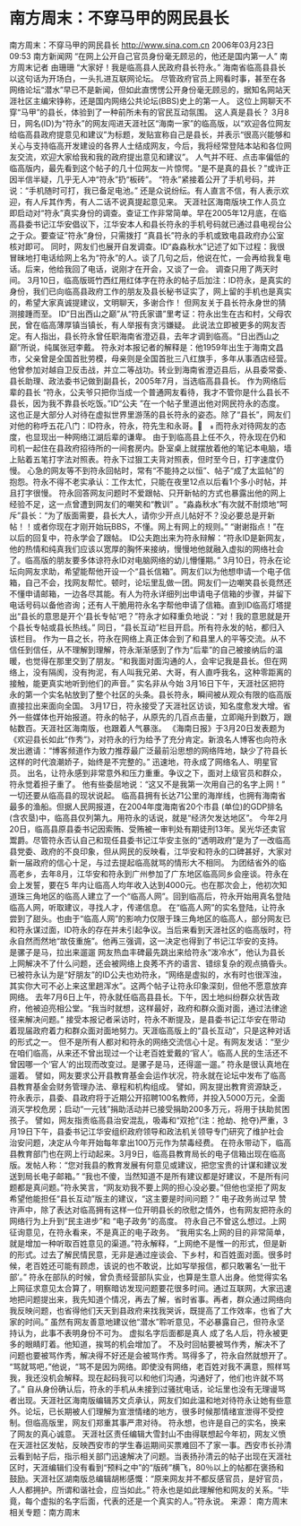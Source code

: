# 南方周末：不穿马甲的网民县长

南方周末：不穿马甲的网民县长
http://www.sina.com.cn 2006年03月23日09:53 南方新闻网
“在网上公开自己官员身份毫无顾忌的，他还是国内第一人”
南方周末记者 由珊珊
“大家好！我是临高县人民政府县长符永。”
海南省临高县县长以这句话为开场白，一头扎进互联网论坛。
尽管政府官员上网看时事，甚至在各网络论坛“潜水”早已不是新闻，但如此直愣愣公开身份毫无顾忌的，据知名网站天涯社区主编宋铮称，还是国内网络公共论坛(BBS)史上的第一人。
这位上网聊天不穿“马甲”的县长，体验到了一种前所未有的官民互动氛围。
这人真是县长？
3月8日，网名(ID)为“符永”的网友闯进天涯社区“海南一家”的临高版，以“欢迎各位网友给临高县政府提意见和建议”为标题，发贴宣称自己是县长，并表示“很高兴能够和关心与支持临高开发建设的各界人士结成网友，今后，我将经常登陆本站和各位网友交流，欢迎大家给我和我的政府提出意见和建议”。
人气并不旺、点击率偏低的临高版内，最先看到这个帖子的几十位网友一片惊愕。“是不是真的县长？”或许正因半信半疑，几乎无人冲“符永”扔“板砖”。
“符永”紧接着公开了手机号码，并说：“手机随时可打，我已备足电池。”
还是众说纷纭。有人直言不信，有人表示欢迎，有人斥其作秀，有人二话不说真提起意见来。
天涯社区海南版块工作人员立即启动对“符永”真实身份的调查。查证工作非常简单。早在2005年12月底，在临高县委书记江华安倡议下，江华安本人和县长符永的手机号码就已通过县电视台公之于众。要查证“符永”身份，只需拨打 “真县长”符永的手机或致电县政府办公室核对即可。
同时，网友们也展开自发调查。ID“淼淼秋水”记述了如下过程：我很冒昧地打电话给网上名为“符永”的人。谈了几句之后，他说在忙，一会再给我复电话。后来，他给我回了电话，说刚才在开会，又谈了一会。
调查只用了两天时间。
3月10日，临高版斑竹西红用红体字在符永的帖子后加注：ID符永，是真实的身份，我们已向临高县政府工作的朋友及县长秘书证实了，网上留的手机也是真实的，希望大家真诚提建议，文明聊天，多谢合作！
但网友关于县长符永身世的猜测接踵而至。
ID“日出西山之巅”从“符氏家谱”里考证：符永出生在古和村，父母农民，曾在临高薄厚镇当镇长，有人举报有贪污嫌疑。
此说法立即被更多的网友否定。有人指出，县长符永曾任职海南省澄迈县，去年才调到临高。“日出西山之巅”所说，纯属张冠李戴。
符永对本报记者的解释是：他1959年出生于海南文昌市，父亲曾是全国首批劳模，母亲则是全国首批三八红旗手，多年从事酒店经营。他曾参加对越自卫反击战，并立二等战功。转业到海南省澄迈县后，从县委常委、县长助理、政法委书记做到副县长，2005年7月，当选临高县县长。
作为网络后辈的县长
“符永，公夫爷只把你当成一个普通网友看待，我才不管你是什么县长不县长，因为我不靠县长吃饭。”ID“公夫 ”在一个帖子里道出他对网民符永的态度。这也正是大部分人对待在虚拟世界里游荡的县长符永的姿态。除了“县长”，网友们对他的称呼五花八门：ID符永，符永，符先生和永哥。　
而符永对待网友的态度，也显现出一种网络江湖后辈的谦卑。
由于到临高县上任不久，符永现在仍和司机一起住在县政府招待所的一间套房内。卧室桌上就摆放着他的笔记本电脑，墙上贴着五笔打字法对照表。符永下过狠工夫背对照表，但时至今日，打字速度仍慢。
心急的网友等不到符永回帖时，常有“不能持之以恒”、帖子“成了太监帖”的抱怨。符永不得不老实承认：工作太忙，只能在夜里12点以后看1个多小时帖，并且打字很慢。
符永回答网友问题时不爱跟帖、只开新帖的方式也暴露出他的网上经验不足，这一点曾遭到网友们的嘲笑和“教训” 。“淼淼秋水”有次就不耐烦地“呵斥”县长：“为了版面需要，县长大人，请你少开点儿帖好不？没必要总是开新帖！！或者你现在才刚开始玩BBS，不懂。网上有网上的规则。”
“谢谢指点！”在以后的回复中，符永学会了跟帖。
ID公夫跑出来为符永辩解：“符永ID是新网友，他的热情和纯真我们应该以宽厚的胸怀来接纳，慢慢地他就融入虚拟的网络社会了。临高版的朋友要多体谅符永ID对电脑网络的幼儿懵懂期。”
3月10日，符永在论坛向网友求助，希望能帮他开设一个“县长信箱”。网友们以为他想申请一个电子信箱，自己不会，找网友帮忙。顿时，论坛里乱做一团。网友们一边嘲笑县长竟然还不懂申请邮箱，一边各尽其能。有人为符永详细列出申请电子信箱的步骤，并留下电话号码以备他咨询；还有人干脆用符永名字帮他申请了信箱。直到ID临高灯塔提出“县长的意思是开个‘县长专帖’吧？”符永才如释重负地说：“对！我的意思就是开个县长专帖或县长热线。”
同日，“县长互动”栏目开启。所有符永发的帖，都归入该栏目。
作为一县之长，符永在网络上真正体会到了和县里人的平等交流。从不信任到信任，从不理解到理解，符永渐渐感到了作为“后辈”的自己被接纳后的温暖，也觉得在那里交到了朋友。“和我面对面沟通的人，会牢记我是县长。但在网络上，没有隔阂，没有拘泥，有人叫我兄弟、大哥，有人直呼我名，这种零距离的接触，能更真实地听到他们的声音。”
实名非从今始
3月16日下午，天涯社区把符永的第一个实名帖放到了整个社区的头条。县长符永，瞬间被从观众有限的临高版直接拉出来面向全国。
3月17日，符永接受了天涯社区访谈，知名度愈发大增。省外一些媒体也开始报道。符永的帖子，从原先的几百点击量，立即飚升到数万，跟帖数百。天涯社区海南版，也跟着人气暴涨。
《海南日报》于3月20日发表题为《欢迎县长如此“作秀”》，对符永的行为给予了充分肯定。新浪名人博客也向符永发出邀请：“博客频道作为致力推荐最广泛最前沿思想的网络阵地，缺少了符县长这样的时代浪潮娇子，始终是不完整的。”
迅速地，符永成了网络名人、明星官员。
出名，让符永感到非常意外和压力重重。争议之下，面对上级官员和群众，符永觉着担子重了。
他有些委屈地说：“这又不是我第一次用自己的名字上网！”
一切还要从临高县的现状说起。
临高县拥有长达71公里的海岸线，也拥有海南省最多的渔船。但据人民网报道，在2004年度海南省20个市县 (单位)的GDP排名(含农垦)中，临高县仅列第九。用符永的话说，就是“经济欠发达地区”。
今年2月20日，临高县原县委书记因索贿、受贿被一审判处有期徒刑13年。吴光华还卖官鬻爵。尽管符永否认自己和现任县委书记江华安主张的“透明政府”是为了一改临高县党委、政府的不良印象，但从网民的反映看，江华安和符永的口碑甚好，大家对新一届政府的信心十足，与过去提起临高就骂的情形大不相同。
为团结省外的临高老乡，去年8月，江华安和符永到广州参加了广东地区临高同乡会座谈。符永在会上发誓，要在5 年内让临高人均年收入达到4000元。也在那次会上，他初次知道珠三角地区的临高人建立了一个“临高人网”。回到临高后，符永开始用真名登陆临高人网，听取建议，寻找人才，传递信息。
在“临高人网”的实名登陆，让符永尝到了甜头。也由于“临高人网”的影响力仅限于珠三角地区的临高人，部分网友已和符永谋过面，ID符永的存在并未引起争议。当后来看到天涯社区的临高版时，符永自然而然地“故伎重施”。他再三强调，这一决定也得到了书记江华安的支持。
是骡子是马，拉出来遛遛
网友热血丰碑最先跳出来给符永“泼冷水”，他认为县长上网解决不了什么问题，还会被网络上良莠不齐的语言、错综复杂的观点搞昏头。已被符永认为是“好朋友”的ID公夫也劝符永，“网络是虚拟的，水有时也很浑浊，其实你大可不必上来这里趟浑水”。这两个帖子让符永印象深刻，但他不愿意放弃网络。
去年7月6日上午，符永就任临高县县长。下午，因土地纠纷群众状告政府，他被迫亮相公堂。“我当时就想，这样最好，政府和群众面对面，通过法律途径来解决问题。”
接受本报记者采访时，符永不断提及，是县委书记江华安在带动着现届政府着力和群众面对面地努力。天涯临高版上的“县长互动”，只是这种对话的形式之一。
但不是所有人都对和符永的网络交流信心十足。有网友发话：“至少在咱们临高，从来还不曾出现过一个让老百姓爱戴的‘官人’。临高人民的生活还不曾因哪一个‘官人’的出现而改变过。是骡子是马，还得遛一遛。”
符永是很认真地在遛着。
譬如，网友要求公开县教育基金会运作状况，符永就在论坛中发布了临高县教育基金会财务管理办法、章程和机构组成。
譬如，网友提出教育资源缺乏，符永表示，县委、县政府将于近期公开招聘100名教师，并投入5000万元，全面消灭学校危房；启动“一元钱”捐助活动并已接受捐助200多万元，将用于扶助贫困孩子。
譬如，网友指责临高县治安混乱，吸毒和“双抢”(注：抢劫、抢夺)严重，3月19日下午，县委书记江华安组织政府领导和政法机关领导专门研究了维护社会治安问题，决定从今年开始每年拿出100万元作为禁毒经费。
在符永带动下，临高县教育部门也在网上行动起来。3月9日，临高县教育局长的电子信箱出现在临高版。发帖人称：“您对我县的教育发展有何意见或建议，把您宝贵的计谋和建议发送到局长电子邮箱。”
“我也不傻，当然知道不是所有建议都是好建议，不是所有问题都是真问题。”符永笑言，“网友劝我不要上网的担心没必要。”但他也坚拒了网友希望他能担任“县长互动”版主的建议，“这主要是时间问题？”
电子政务尚过早
赞许声中，除了表达对临高拥有这样一位开明县长的欣慰之情外，也有网友把符永的网络行为上升到“民主进步”和 “电子政务”的高度。
符永自己不曾这么想过。上网征询意见，在符永看来，不是真正的电子政务。
“我用实名上网的目的非常简单，就是增加一种听取百姓意见的渠道。”符永解释，“上网绝不是惟一的形式，但是新的形式。过去了解民情民意，无非是通过座谈会、下乡村，和百姓面对面。很多时候，老百姓还可能有顾虑，该说的也不敢说，比如写举报信，都只敢署名‘一批干部’。”
符永在部队的时候，曾负责经营部队实业，也算是生意人出身。他觉得实名上网征求意见太合算了，明察暗访发现问题要花很多时间。通过互联网，大家迅速地把问题提出来，我先知道个情况，再去了解，省时省事。再者，群众通过网络向我反映问题，也省得他们天天到县政府来找我哭诉，既提高了工作效率，也省了大家的时间。”
虽然有网友善意地建议他“潜水”聆听意见，不必暴露自己，但符永坚持认为，此事不表明身份不可为。
虚拟名字后面都是真人
成了名人后，符永被更多的眼睛盯着。他知道，挨骂的机会增加了。
不及时回帖要被骂作秀，解决不了问题也要被骂作秀，解决得不好还是会被骂作秀。骂得多了，符永自然就想开了。 “骂就骂吧，”他说，“骂不是因为网络。即使没有网络，老百姓对我不满意，照样骂我，我还没机会解释。现在起码我可以和他们沟通，沟通好了，他们也许就不骂了。”
自从身份确认后，符永的手机从未接到过骚扰电话，论坛里也没有无理谩骂者出现。天涯社区海南版编辑苏文贞承认，网友们如此温和地对待符永让她有些意外。论坛，已长期被人们理解为宣泄情绪的地方，很多时候那情绪宣泄得不受控制。但临高版里，网友们郑重其事严肃对待。
符永想，也许是自己的实名，换来了网友的真心诚意。
天涯社区责任编辑大雪封山不由得联想起今年初，网友义愤在天涯社区发帖，反映西安市的学生春运期间买票难回不了家一事。西安市长孙清云看到帖子后，指示相关部门迅速解决了问题。当表扬孙清云的帖子出现在天涯社区时，天涯编辑们没有看到“预料之中”的“版砖”横飞，80％以上的帖都在褒扬和鼓励。天涯社区湖南版总编辑胡彬感慨：“原来网友并不都反感官员，是好官员，人人都拥护。所谓和谐社会，应当如此。”
符永也是如此理解他和网友的关系。“毕竟，每个虚拟的名字后面，代表的还是一个真实的人。”符永说。 来源：
南方周末
相关专题：南方周末 

